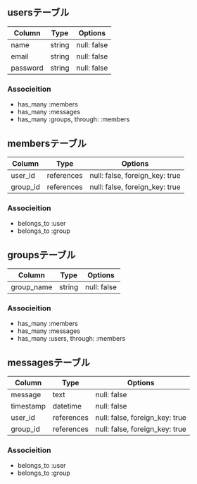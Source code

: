 
## usersテーブル

|Column|Type|Options|
|------|----|-------|
|name|string|null: false|
|email|string|null: false|
|password|string|null: false|

### Associeition
- has_many :members
- has_many :messages
- has_many :groups, through: :members


## membersテーブル

|Column|Type|Options|
|------|----|-------|
|user_id|references|null: false, foreign_key: true|
|group_id|references|null: false, foreign_key: true|

### Associeition
- belongs_to :user
- belongs_to :group


## groupsテーブル

|Column|Type|Options|
|------|----|-------|
|group_name|string|null: false|

### Associeition
- has_many :members
- has_many :messages
- has_many :users, through: :members

## messagesテーブル

|Column|Type|Options|
|------|----|-------|
|message|text|null: false|
|timestamp|datetime|null: false|
|user_id|references|null: false, foreign_key: true|
|group_id|references|null: false, foreign_key: true|

### Associeition
- belongs_to :user
- belongs_to :group
